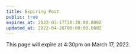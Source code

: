 ```yaml
---
title: Expiring Post
public: true
expires_at: 2022-03-17T20:30:00.000Z
updated_at: 2022-04-26T00:00:00.000Z
---
```

This page will expire at 4:30pm on March 17, 2022.
